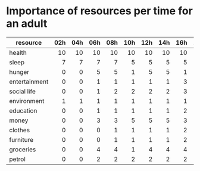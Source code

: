 # Importance of resources per time for an adult

| resource          | 02h | 04h | 06h | 08h | 10h | 12h | 14h | 16h | 18h | 20h | 22h | 00h | 
| ----------------- | --: | --: | --: | --: | --: | --: | --: | --: | --: | --: | --: | --: |
| health            |  10 |  10 |  10 |  10 |  10 |  10 |  10 |  10 |  10 |  10 |  10 |  10 |
| sleep             |   7 |   7 |   7 |   7 |   5 |   5 |   5 |   5 |   5 |   5 |   7 |   7 |
| hunger            |   0 |   0 |   5 |   5 |   1 |   5 |   5 |   1 |   5 |   5 |   1 |   1 |
| entertainment     |   0 |   0 |   1 |   1 |   1 |   1 |   1 |   3 |   3 |   3 |   4 |   3 |
| social life       |   0 |   0 |   1 |   2 |   2 |   2 |   2 |   3 |   4 |   4 |   3 |   2 |
| environment       |   1 |   1 |   1 |   1 |   1 |   1 |   1 |   1 |   1 |   1 |   1 |   1 |
| education         |   0 |   0 |   1 |   1 |   1 |   1 |   1 |   2 |   2 |   1 |   1 |   1 |
| money             |   0 |   0 |   3 |   3 |   5 |   5 |   5 |   3 |   3 |   1 |   1 |   1 |
| clothes           |   0 |   0 |   0 |   1 |   1 |   1 |   1 |   2 |   2 |   1 |   0 |   0 |
| furniture         |   0 |   0 |   0 |   1 |   1 |   1 |   1 |   2 |   2 |   1 |   0 |   0 |
| groceries         |   0 |   0 |   4 |   4 |   1 |   4 |   4 |   4 |   4 |   4 |   0 |   0 |
| petrol            |   0 |   0 |   2 |   2 |   2 |   2 |   2 |   2 |   2 |   2 |   0 |   0 |